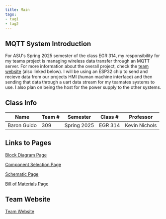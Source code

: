 ```yaml
---
title: Main
tags:
- tag1
- tag2
---
```


## MQTT System Introduction

For ASU's Spring 2025 semester of the class EGR 314, my responsibility for my teams project is managing wireless data transfer through an MQTT server. For more information about the overall project, check the [team website](https://egr314-2025-s-309.github.io/) (also linked below). I will be using an ESP32 chip to send and recieve data from our projects HMI (human machine interface) and then sending that data through a uart data stream for my teamates systems to use. I also plan on being the host for the power supply to the other systems.

## Class Info

| **Name** | **Team #** | **Semester** | **Class #** | **Professor** |
| --- | --- | --- | --- | --- |
| Baron Guido | 309 | Spring 2025 | EGR 314 | Kevin Nichols |

## Links to Pages

[Block Diagram Page](Block-Diagram.md)

[Component Selection Page](Component-Selection.md)

[Schematic Page](Schematic-&-BOM.md)

[Bill of Materials Page](Bill-of-Materials.md)

## Team Website

[Team Website](https://egr314-2025-s-309.github.io/)
